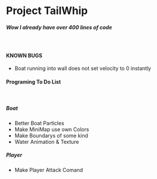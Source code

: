 # Project TailWhip

<h5>Wow I already have over 400 lines of code</h5><br>

<h4> KNOWN BUGS </h4>

- Boat running into wall does not set velocity to 0 instantly<br>


<h4>Programing To Do List</h4><br>

<h5> Boat </h5>

- Better Boat Particles <br>
- Make MiniMap use own Colors <br>
- Make Boundarys of some kind <br>
- Water Animation & Texture <br>

<h5> Player </h5>

- Make Player Attack Comand <br>
